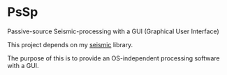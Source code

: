 # PsSp
Passive-source Seismic-processing with a GUI (Graphical User Interface)

This project depends on my [seismic](https://github.com/arbCoding/seismic) library.

The purpose of this is to provide an OS-independent processing software with a GUI.

